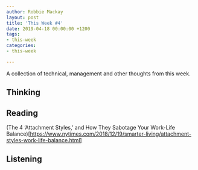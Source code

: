 ```yaml
---
author: Robbie Mackay
layout: post
title: 'This Week #4'
date: 2019-04-18 00:00:00 +1200
tags:
- this-week
categories:
- this-week

---
```

A collection of technical, management and other thoughts from this week.

## Thinking



## Reading

(The 4 ‘Attachment Styles,’ and How They Sabotage Your Work-Life Balance)[https://www.nytimes.com/2018/12/19/smarter-living/attachment-styles-work-life-balance.html]

## Listening


